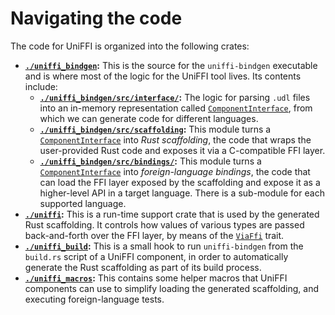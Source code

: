 # Navigating the code

The code for UniFFI is organized into the following crates:

- **[`./uniffi_bindgen`](./api/uniffi_bindgen/index.html):** This is the source for the `uniffi-bindgen` executable and is where
  most of the logic for the UniFFI tool lives. Its contents include:
    - **[`./uniffi_bindgen/src/interface/`](./api/uniffi_bindgen/interface/index.html):** The logic for parsing `.udl` files
      into an in-memory representation called [`ComponentInterface`](./api/uniffi_bindgen/interface/struct.ComponentInterface.html),
      from which we can generate code for different languages.
    - **[`./uniffi_bindgen/src/scaffolding`](./api/uniffi_bindgen/scaffolding/index.html):** This module turns a
      [`ComponentInterface`](./api/uniffi_bindgen/interface/struct.ComponentInterface.html) into *Rust scaffolding*, the code that
      wraps the user-provided Rust code and exposes it via a C-compatible FFI layer.
    - **[`./uniffi_bindgen/src/bindings/`](./api/uniffi_bindgen/bindings/index.html):** This module turns a
      [`ComponentInterface`](./api/uniffi_bindgen/interface/struct.ComponentInterface.html) into *foreign-language bindings*,
      the code that can load the FFI layer exposed by the scaffolding and expose it as a
      higher-level API in a target language. There is a sub-module for each supported language.
- **[`./uniffi`](./api/uniffi/index.html):** This is a run-time support crate that is used by the generated Rust scaffolding. It
  controls how values of various types are passed back-and-forth over the FFI layer, by means of the
  [`ViaFfi`](./api/uniffi/trait.ViaFfi.html) trait.
- **[`./uniffi_build`](./api/uniffi_build/index.html):** This is a small hook to run `uniffi-bindgen` from the `build.rs` script
  of a UniFFI component, in order to automatically generate the Rust scaffolding as part of its build process.
- **[`./uniffi_macros`](./api/uniffi_macros/index.html):** This contains some helper macros that UniFFI components can use to
  simplify loading the generated scaffolding, and executing foreign-language tests.
